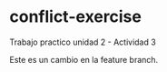 # conflict-exercise
Trabajo practico unidad 2 - Actividad 3

Este es un cambio en la feature branch.